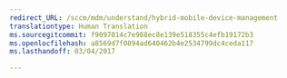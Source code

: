 ```yaml
---
redirect_URL: /sccm/mdm/understand/hybrid-mobile-device-management
translationtype: Human Translation
ms.sourcegitcommit: f9097014c7e988ec8e139e518355c4efb19172b3
ms.openlocfilehash: a8569d7f0894ad640462b4e2534799dc4ceda117
ms.lasthandoff: 03/04/2017

---
```


